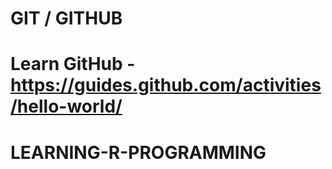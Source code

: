 



# GIT / GITHUB
# Learn GitHub - https://guides.github.com/activities/hello-world/



# LEARNING-R-PROGRAMMING








